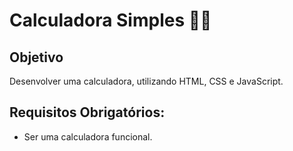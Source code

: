# Calculadora Simples 👩‍💻

## Objetivo
Desenvolver uma calculadora, utilizando HTML, CSS e JavaScript. 

## Requisitos Obrigatórios:
- Ser uma calculadora funcional. 
